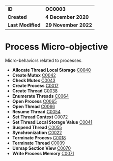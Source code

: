 <table>
<tr>
<td><b>ID</b></td>
<td><b>OC0003</b></td>
</tr>
<td><b>Created</b></td>
<td><b>4 December 2020</b></td>
</tr>
<tr>
<td><b>Last Modified</b></td>
<td><b>29 November 2022</b></td>
</tr>
</table>


# Process Micro-objective

Micro-behaviors related to processes.

* **Allocate Thread Local Storage** [C0040](../process/allocate-thread-local-storage.md)
* **Create Mutex** [C0042](../process/create-mutex.md)
* **Check Mutex** [C0043](../process/check-mutex.md)	
* **Create Process** [C0017](../process/create-process.md)
* **Create Thread** [C0038](../process/create-thread.md)
* **Enumerate Threads** [C0064](../process/enumerate-threads.md)
* **Open Process** [C0065](../process/open-process.md)
* **Open Thread** [C0066](../process/open-thread.md)
* **Resume Thread** [C0054](../process/resume-thread.md)
* **Set Thread Context** [C0072](../process/set-thread-context.md)
* **Set Thread Local Storage Value** [C0041](../process/set-thread-local-storage-value.md)
* **Suspend Thread** [C0055](../process/suspend-thread.md)	
* **Synchronization** [C0022](../process/synchronization.md)
* **Terminate Process** [C0018](../process/terminate-process.md)
* **Terminate Thread** [C0039](../process/terminate-thread.md)
* **Unmap Section View** [C0070](../process/unmap-section-view.md)
* **Write Process Memory** [C0071](../process/write-process-memory.md)